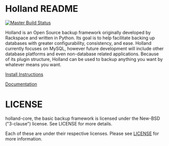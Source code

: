 Holland README
==============

[![Master Build Status](https://travis-ci.org/holland-backup/holland.svg?branch=master)](https://travis-ci.org/holland-backup/holland)

Holland is an Open Source backup framework originally developed by Rackspace and written in Python. Its goal is to help facilitate backing up databases with greater configurability, consistency, and ease. Holland currently focuses on MySQL, however future development will include other database platforms and even non-database related applications. Because of its plugin structure, Holland can be used to backup anything you want by whatever means you want.

[Install Instructions](INSTALL.md)

[Documentation](https://docs.hollandbackup.org)

LICENSE
=======
holland-core, the basic backup framework is licensed
under the New-BSD ("3-clause") license.  See LICENSE
for more details.

Each of these are under their respective licenses.
Please see [LICENSE](LICENSE) for more information.

